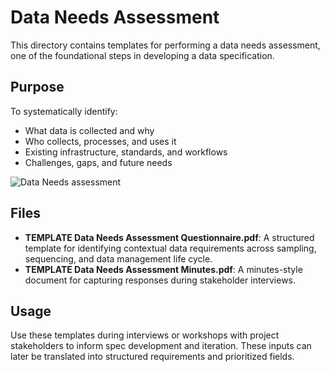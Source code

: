 # Data Needs Assessment

This directory contains templates for performing a data needs assessment, one of the foundational steps in developing a data specification. 

## Purpose
To systematically identify:
- What data is collected and why
- Who collects, processes, and uses it
- Existing infrastructure, standards, and workflows
- Challenges, gaps, and future needs

![Data Needs assessment](https://github.com/cbarcl01/specification-development-training/blob/main/spec-resources/needs-assessment/dataNeedsAssessmentVisual.png)

## Files
- **TEMPLATE Data Needs Assessment Questionnaire.pdf**: A structured template for identifying contextual data requirements across sampling, sequencing, and data management life cycle.
- **TEMPLATE Data Needs Assessment Minutes.pdf**: A minutes-style document for capturing responses during stakeholder interviews.


## Usage
Use these templates during interviews or workshops with project stakeholders to inform spec development and iteration. These inputs can later be translated into structured requirements and prioritized fields.
